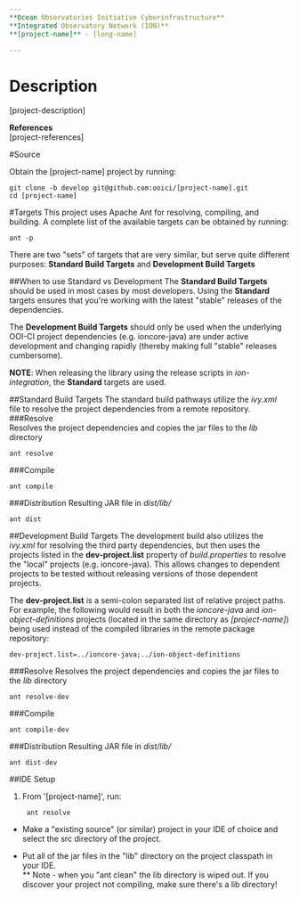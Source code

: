 ```yaml
---
**Ocean Observatories Initiative Cyberinfrastructure**  
**Integrated Observatory Network (ION)**  
**[project-name]** - [long-name]

---
```


# Description
[project-description]

**References**  
[project-references]  

#Source

Obtain the [project-name] project by running:  

    git clone -b develop git@github.com:ooici/[project-name].git
    cd [project-name]

#Targets
This project uses Apache Ant for resolving, compiling, and building.  A complete list of the available targets can be obtained by running:

    ant -p

There are two "sets" of targets that are very similar, but serve quite different purposes: **Standard Build Targets** and **Development Build Targets**

##When to use Standard vs Development
The **Standard Build Targets** should be used in most cases by most developers.  Using the **Standard** targets ensures that you're working with the latest "stable" releases of the dependencies.

The **Development Build Targets** should only be used when the underlying OOI-CI project dependencies (e.g. ioncore-java) are under active development and changing rapidly (thereby making full "stable" releases cumbersome).

**NOTE**: When releasing the library using the release scripts in *ion-integration*, the **Standard** targets are used.

##Standard Build  Targets
The standard build pathways utilize the *ivy.xml* file to resolve the project dependencies from a remote repository.
###Resolve  
Resolves the project dependencies and copies the jar files to the *lib* directory

    ant resolve

###Compile

    ant compile


###Distribution
Resulting JAR file in *dist/lib/*

    ant dist

##Development Build Targets
The development build also utilizes the *ivy.xml* for resolving the third party dependencies, but then uses the projects listed in the **dev-project.list** property of *build.properties* to resolve the "local" projects (e.g. ioncore-java).  This allows changes to dependent projects to be tested without releasing versions of those dependent projects.  

The **dev-project.list** is a semi-colon separated list of relative project paths.  For example, the following would result in both the *ioncore-java* and *ion-object-definitions* projects (located in the same directory as *[project-name]*) being used instead of the compiled libraries in the remote package repository:

    dev-project.list=../ioncore-java;../ion-object-definitions

###Resolve
Resolves the project dependencies and copies the jar files to the *lib* directory

    ant resolve-dev

###Compile

    ant compile-dev

###Distribution
Resulting JAR file in *dist/lib/*

    ant dist-dev

##IDE Setup
1. From '[project-name]', run:  

        ant resolve  

* Make a "existing source" (or similar) project in your IDE of choice and select the src directory of the project.  

* Put all of the jar files in the "lib" directory on the project classpath in your IDE.  
** Note - when you "ant clean" the lib directory is wiped out.  If you discover your project not compiling, make sure
there's a lib directory!